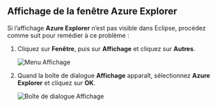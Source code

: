 ## <a name="displaying-the-azure-explorer-view"></a>Affichage de la fenêtre Azure Explorer

Si l’affichage **Azure Explorer** n’est pas visible dans Eclipse, procédez comme suit pour remédier à ce problème :

1. Cliquez sur **Fenêtre**, puis sur **Affichage** et cliquez sur **Autres**.

   ![Menu Affichage](./media/azure-toolkit-for-eclipse-show-azure-explorer/show-az-exp-01.png)

2. Quand la boîte de dialogue **Affichage** apparaît, sélectionnez **Azure Explorer** et cliquez sur **OK**.

   ![Boîte de dialogue Affichage](./media/azure-toolkit-for-eclipse-show-azure-explorer/show-az-exp-02.png)

